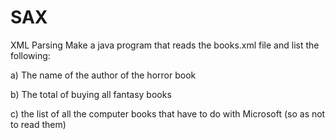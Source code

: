 # SAX
XML Parsing
Make a java program that reads the books.xml file and list the following:

a) The name of the author of the horror book

b) The total of buying all fantasy books

c) the list of all the computer books that have to do with Microsoft (so as not to read them)
